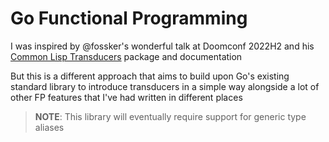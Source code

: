 # Go Functional Programming

I was inspired by @fossker's wonderful talk at Doomconf 2022H2 and his
[Common Lisp Transducers](https://codeberg.org/fosskers/cl-transducers#headline-39)
package and documentation

But this is a different approach that aims to build upon Go's existing standard
library to introduce transducers in a simple way alongside a lot of other
FP features that I've had written in different places

> **NOTE**: This library will eventually require support for generic type aliases
